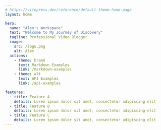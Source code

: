 ```yaml
---
# https://vitepress.dev/reference/default-theme-home-page
layout: home

hero:
  name: "Alex's Workspace"
  text: "Welcome to My Journey of Discovery"
  tagline: Professional Video Blogger
  image:
    src: /logo.png
    alt: Alex
  actions:
    - theme: brand
      text: Markdown Examples
      link: /markdown-examples
    - theme: alt
      text: API Examples
      link: /api-examples

features:
  - title: Feature A
    details: Lorem ipsum dolor sit amet, consectetur adipiscing elit
  - title: Feature B
    details: Lorem ipsum dolor sit amet, consectetur adipiscing elit
  - title: Feature C
    details: Lorem ipsum dolor sit amet, consectetur adipiscing elit
---
```


